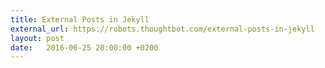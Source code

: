 ```yaml
---
title: External Posts in Jekyll
external_url: https://robots.thoughtbot.com/external-posts-in-jekyll
layout: post
date:   2016-06-25 20:00:00 +0200
---
```

